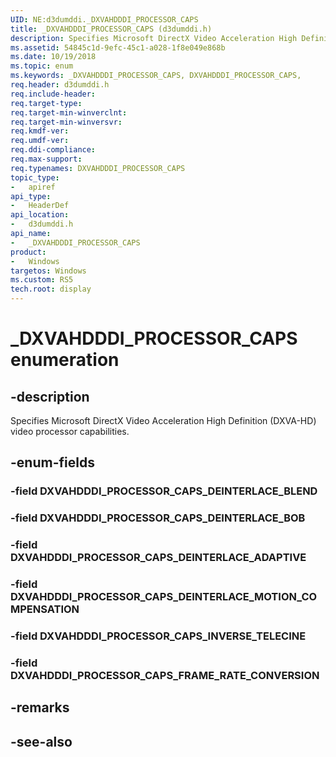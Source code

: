 ```yaml
---
UID: NE:d3dumddi._DXVAHDDDI_PROCESSOR_CAPS
title: _DXVAHDDDI_PROCESSOR_CAPS (d3dumddi.h)
description: Specifies Microsoft DirectX Video Acceleration High Definition (DXVA-HD) video processor capabilities.
ms.assetid: 54845c1d-9efc-45c1-a028-1f8e049e868b
ms.date: 10/19/2018
ms.topic: enum
ms.keywords: _DXVAHDDDI_PROCESSOR_CAPS, DXVAHDDDI_PROCESSOR_CAPS, 
req.header: d3dumddi.h
req.include-header:
req.target-type:
req.target-min-winverclnt:
req.target-min-winversvr:
req.kmdf-ver:
req.umdf-ver:
req.ddi-compliance:
req.max-support:
req.typenames: DXVAHDDDI_PROCESSOR_CAPS
topic_type: 
-	apiref
api_type: 
-	HeaderDef
api_location: 
-	d3dumddi.h
api_name: 
-	_DXVAHDDDI_PROCESSOR_CAPS
product:
-	Windows
targetos: Windows
ms.custom: RS5
tech.root: display
---
```


# _DXVAHDDDI_PROCESSOR_CAPS enumeration

## -description

Specifies Microsoft DirectX Video Acceleration High Definition (DXVA-HD) video processor capabilities.

## -enum-fields

### -field DXVAHDDDI_PROCESSOR_CAPS_DEINTERLACE_BLEND 
### -field DXVAHDDDI_PROCESSOR_CAPS_DEINTERLACE_BOB 
### -field DXVAHDDDI_PROCESSOR_CAPS_DEINTERLACE_ADAPTIVE 
### -field DXVAHDDDI_PROCESSOR_CAPS_DEINTERLACE_MOTION_COMPENSATION 
### -field DXVAHDDDI_PROCESSOR_CAPS_INVERSE_TELECINE 
### -field DXVAHDDDI_PROCESSOR_CAPS_FRAME_RATE_CONVERSION 

## -remarks

## -see-also
